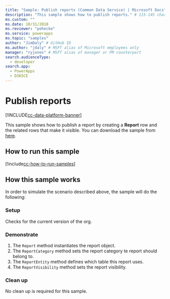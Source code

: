 ```yaml
---
title: "Sample: Publish reports (Common Data Service) | Microsoft Docs" # Intent and product brand in a unique string of 43-59 chars including spaces
description: "This sample shows how to publish reports." # 115-145 characters including spaces. This abstract displays in the search result.
ms.custom: ""
ms.date: 10/31/2018
ms.reviewer: "pehecke"
ms.service: powerapps
ms.topic: "samples"
author: "JimDaly" # GitHub ID
ms.author: "jdaly" # MSFT alias of Microsoft employees only
manager: "ryjones" # MSFT alias of manager or PM counterpart
search.audienceType: 
  - developer
search.app: 
  - PowerApps
  - D365CE
---
```

# Publish reports

[!INCLUDE[cc-data-platform-banner](../../../../includes/cc-data-platform-banner.md)]

This sample shows how to publish a report by creating a **Report** row and the related rows that make it visible. You can download the sample from [here](https://github.com/microsoft/PowerApps-Samples/tree/master/cds/orgsvc/C%23/PublishReport).

## How to run this sample

[!include[cc-how-to-run-samples](../../includes/cc-how-to-run-samples.md)]

## How this sample works

In order to simulate the scenario described above, the sample will do the following:

### Setup

Checks for the current version of the org.

### Demonstrate

1. The `Report` method instantiates the report object.
2. The `ReportCategory` method sets the report category te report should belong to.
3. The `ReportEntity` method defines which table this report uses.
4. The `ReportVisibility` method sets the report visibility.

### Clean up

No clean up is required for this sample.